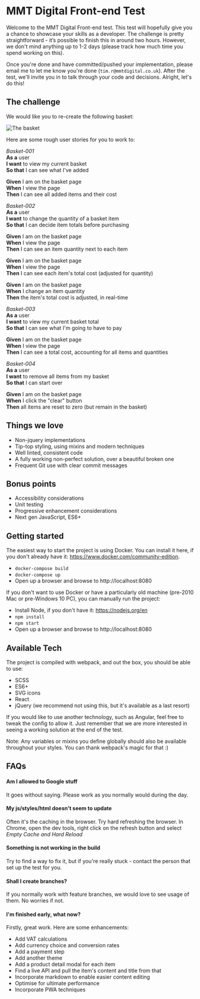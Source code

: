 # MMT Digital Front-end Test

Welcome to the MMT Digital Front-end test. This test will hopefully give you a chance to showcase your skills as a developer. The challenge is pretty straightforward - it’s possible to finish this in around two hours. However, we don't mind anything up to 1-2 days (please track how much time you spend working on this).

Once you're done and have committed/pushed your implementation, please email me to let me know you're done (`tim.r@mmtdigital.co.uk`). After the test, we'll invite you in to talk through your code and decisions. Alright, let's do this!

## The challenge

We would like you to re-create the following basket:

![The basket](https://slack-imgs.com/?c=1&url=https%3A%2F%2Fcdn.dribbble.com%2Fusers%2F42384%2Fscreenshots%2F668649%2Fattachments%2F59014%2Fcart_update_large.png)

Here are some rough user stories for you to work to:

*Basket-001*  
**As a** user  
**I want** to view my current basket  
**So that** I can see what I've added  

**Given** I am on the basket page  
**When** I view the page  
**Then** I can see all added items and their cost  

*Basket-002*  
**As a** user  
**I want** to change the quantity of a basket item  
**So that** I can decide item totals before purchasing  

**Given** I am on the basket page  
**When** I view the page  
**Then** I can see an item quantity next to each item  

**Given** I am on the basket page  
**When** I view the page  
**Then** I can see each item's total cost (adjusted for quantity)  

**Given** I am on the basket page  
**When** I change an item quantity  
**Then** the item's total cost is adjusted, in real-time  

*Basket-003*  
**As a** user  
**I want** to view my current basket total  
**So that** I can see what I'm going to have to pay  

**Given** I am on the basket page  
**When** I view the page  
**Then** I can see a total cost, accounting for all items and quantities  

*Basket-004*  
**As a** user  
**I want** to remove all items from my basket  
**So that** I can start over  

**Given** I am on the basket page  
**When** I click the "clear" button  
**Then** all items are reset to zero (but remain in the basket)  

## Things we love

* Non-jquery implementations
* Tip-top styling, using mixins and modern techniques
* Well linted, consistent code
* A fully working non-perfect solution, over a beautiful broken one
* Frequent Git use with clear commit messages

## Bonus points

* Accessibility considerations
* Unit testing
* Progressive enhancement considerations
* Next gen JavaScript, ES6+

## Getting started

The easiest way to start the project is using Docker. You can install it here, if you don't already have it: https://www.docker.com/community-edition.

* `docker-compose build`
* `docker-compose up`
* Open up a browser and browse to http://localhost:8080

If you don't want to use Docker or have a particularly old machine (pre-2010 Mac or pre-Windows 10 PC), you can manually run the project:

* Install Node, if you don't have it: https://nodejs.org/en
* `npm install`
* `npm start`
* Open up a browser and browse to http://localhost:8080

## Available Tech

The project is compiled with webpack, and out the box, you should be able to use:

* SCSS
* ES6+
* SVG icons
* React
* jQuery (we recommend not using this, but it's available as a last resort)

If you would like to use another technology, such as Angular, feel free to tweak the config to allow it. Just remember that we are more interested in seeing a working solution at the end of the test.

Note: Any variables or mixins you define globally should also be available throughout your styles. You can thank webpack's magic for that :)

## FAQs

#### Am I allowed to Google stuff
It goes without saying. Please work as you normally would during the day.


#### My js/styles/html doesn't seem to update
Often it's the caching in the browser. Try hard refreshing the browser. In Chrome, open the dev tools, right click on the refresh button and select *Empty Cache and Hard Reload*


#### Something is not working in the build
Try to find a way to fix it, but if you're really stuck - contact the person that set up the test for you.


#### Shall I create branches?
If you normally work with feature branches, we would love to see usage of them. No worries if not.


#### I'm finished early, what now?

Firstly, great work. Here are some enhancements:

* Add VAT calculations
* Add currency choice and conversion rates
* Add a payment step
* Add another theme
* Add a product detail modal for each item
* Find a live API and pull the item's content and title from that
* Incorporate markdown to enable easier content editing
* Optimise for ultimate performance
* Incorporate PWA techniques
